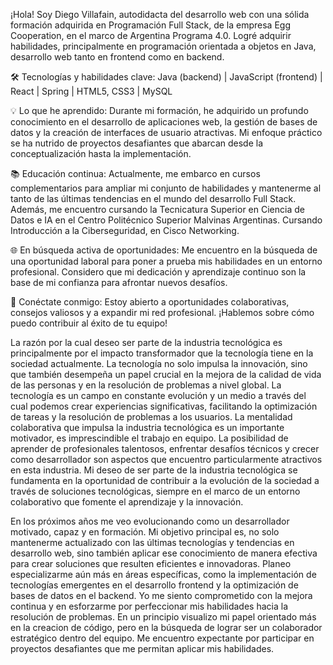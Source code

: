 ¡Hola! Soy Diego Villafain, autodidacta del desarrollo web con una sólida formación adquirida en Programación Full Stack, de la empresa Egg Cooperation, en el marco de Argentina Programa 4.0. Logré adquirir habilidades, principalmente en programación orientada a objetos en Java, desarrollo web tanto en frontend como en backend.

🛠️ Tecnologías y habilidades clave:
Java (backend) |
JavaScript (frontend) |
React |
Spring |
HTML5, CSS3 |
MySQL

💡 Lo que he aprendido: Durante mi formación, he adquirido un profundo conocimiento en el desarrollo de aplicaciones web, la gestión de bases de datos y la creación de interfaces de usuario atractivas. Mi enfoque práctico se ha nutrido de proyectos desafiantes que abarcan desde la conceptualización hasta la implementación.

📚 Educación continua: Actualmente, me embarco en cursos complementarios para ampliar mi conjunto de habilidades y mantenerme al tanto de las últimas tendencias en el mundo del desarrollo Full Stack. Además, me encuentro cursando la Tecnicatura Superior en Ciencia de Datos e IA en el Centro Politécnico Superior Malvinas Argentinas. Cursando Introducción a la Ciberseguridad, en Cisco Networking.

🌐 En búsqueda activa de oportunidades: Me encuentro en la búsqueda de una oportunidad laboral para poner a prueba mis habilidades en un entorno profesional. Considero que mi dedicación y aprendizaje continuo son la base de mi confianza para afrontar nuevos desafíos.

🤝 Conéctate conmigo: Estoy abierto a oportunidades colaborativas, consejos valiosos y a expandir mi red profesional. ¡Hablemos sobre cómo puedo contribuir al éxito de tu equipo!

La razón por la cual deseo ser parte de la industria tecnológica es principalmente por el impacto transformador que la tecnología tiene en la sociedad actualmente. La tecnología no solo impulsa la innovación, sino que también desempeña un papel crucial en la mejora de la calidad de vida de las personas y en la resolución de problemas a nivel global. La tecnología es un campo en constante evolución y un medio a través del cual podemos crear experiencias significativas, facilitando la optimización de tareas y la resolución de problemas a los usuarios. La mentalidad colaborativa que impulsa la industria tecnológica es un importante motivador, es imprescindible el trabajo en equipo. La posibilidad de aprender de profesionales talentosos, enfrentar desafíos técnicos y crecer como desarrollador son aspectos que encuentro particularmente atractivos en esta industria. Mi deseo de ser parte de la industria tecnológica se fundamenta en la oportunidad de contribuir a la evolución de la sociedad a través de soluciones tecnológicas, siempre en el marco de un entorno colaborativo que fomente el aprendizaje y la innovación.

En los próximos años me veo evolucionando como un desarrollador motivado, capaz y en formación. Mi objetivo principal es, no solo mantenerme actualizado con las últimas tecnologías y tendencias en desarrollo web, sino también aplicar ese conocimiento de manera efectiva para crear soluciones que resulten eficientes e innovadoras. Planeo especializarme aún más en áreas específicas, como la implementación de tecnologías emergentes en el desarrollo frontend y la optimización de bases de datos en el backend. Yo me siento comprometido con la mejora continua y en esforzarme por perfeccionar mis habilidades hacia la resolución de problemas. En un principio visualizo mi papel orientado más en la creacion de código, pero en la búsqueda de lograr ser un colaborador estratégico dentro del equipo. Me encuentro expectante por participar en proyectos desafiantes que me permitan aplicar mis habilidades.
